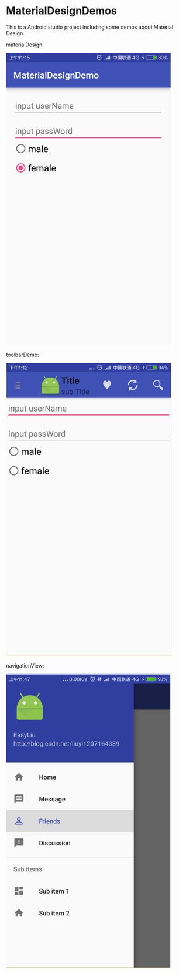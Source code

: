 # MaterialDesignDemos
This is a Android studio project including some demos about Material Design.

materialDesign:

![image](https://github.com/EasyLiu-Ly/MaterialDesignDemos/blob/master/material_design.png)

toolbarDemo:

![image](https://github.com/EasyLiu-Ly/MaterialDesignDemos/blob/master/ToolBar.png)

navigationView:

![image](https://github.com/EasyLiu-Ly/MaterialDesignDemos/blob/master/navigationView.png)


